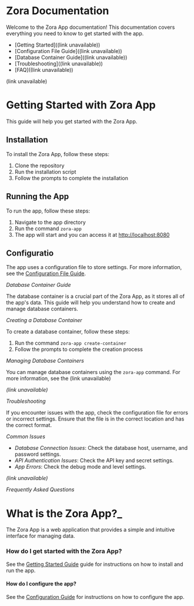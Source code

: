 # Zora Documentation

Welcome to the Zora App documentation! This documentation covers everything you need to know to get started with the app.

* [Getting Started]((link unavailable))
* [Configuration File Guide]((link unavailable))
* [Database Container Guide]((link unavailable))
* [Troubleshooting]((link unavailable))
* [FAQ]((link unavailable))


(link unavailable)

# Getting Started with Zora App

This guide will help you get started with the Zora App.

## Installation

To install the Zora App, follow these steps:

1. Clone the repository
2. Run the installation script
3. Follow the prompts to complete the installation

## Running the App

To run the app, follow these steps:

1. Navigate to the app directory
2. Run the command `zora-app`
3. The app will start and you can access it at <http://localhost:8080>

## Configuratio

The app uses a configuration file to store settings. For more information, see the [Configuration File Guide](configuration.md).

*Database Container Guide*

The database container is a crucial part of the Zora App, as it stores all of the app's data. This guide will help you understand how to create and manage database containers.

_Creating a Database Container_

To create a database container, follow these steps:

1. Run the command `zora-app create-container`
2. Follow the prompts to complete the creation process

_Managing Database Containers_

You can manage database containers using the `zora-app` command. For more information, see the (link unavailable)


*(link unavailable)*

*Troubleshooting*

If you encounter issues with the app, check the configuration file for errors or incorrect settings. Ensure that the file is in the correct location and has the correct format.

_Common Issues_

- _Database Connection Issues_: Check the database host, username, and password settings.
- _API Authentication Issues_: Check the API key and secret settings.
- _App Errors_: Check the debug mode and level settings.


*(link unavailable)*

*Frequently Asked Questions*

# What is the Zora App?_

The Zora App is a web application that provides a simple and intuitive interface for managing data.

### How do I get started with the Zora App?

See the [Getting Started Guide](getting-started.md) guide for instructions on how to install and run the app.

#### How do I configure the app?

See the [Configuration Guide](configuration.md) for instructions on how to configure the app.